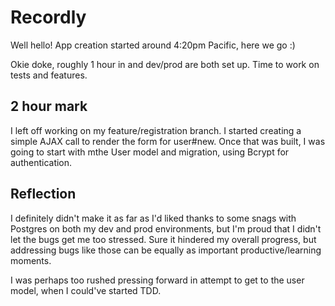 # Recordly

Well hello! App creation started around 4:20pm Pacific, here we go :)

Okie doke, roughly 1 hour in and dev/prod are both set up. Time to work on tests and features.

## 2 hour mark

I left off working on my feature/registration branch. I started creating a simple AJAX call to render the form for user#new. Once that was built, I was going to start with mthe User model and migration, using Bcrypt for authentication.

## Reflection

I definitely didn't make it as far as I'd liked thanks to some snags with Postgres on both my dev and prod environments, but I'm proud that I didn't let the bugs get me too stressed. Sure it hindered my overall progress, but addressing bugs like those can be equally as important productive/learning moments.

I was perhaps too rushed pressing forward in attempt to get to the user model, when I could've started TDD.

